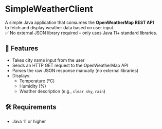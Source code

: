 # SimpleWeatherClient

A simple Java application that consumes the **OpenWeatherMap REST API** to fetch and display weather data based on user input.  
✅ No external JSON library required – only uses Java 11+ standard libraries.

## 📌 Features

- Takes city name input from the user
- Sends an HTTP GET request to the OpenWeatherMap API
- Parses the raw JSON response manually (no external libraries)
- Displays:
  - Temperature (°C)
  - Humidity (%)
  - Weather description (e.g., `clear sky`, `rain`)
 
## 🛠 Requirements

- Java 11 or higher  

